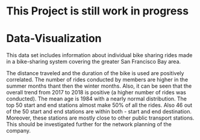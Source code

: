 # This Project is still work in progress

# Data-Visualization

This data set includes information about individual bike sharing rides made in a bike-sharing system covering the greater San Francisco Bay area.

The distance traveled and the duration of the bike is used are positively correlated. The number of rides conducted by members are higher in the summer months thant then the winter months. Also, it can be seen that the overall trend from 2017 to 2018 is positive (a higher number of rides was conducted). The mean age is 1984 with a nearly normal distribution.
The top 50 start and end stations almost make 50% of all the rides. Also 46 out of the 50 start and end stations are within both - start and end destination. Moreover, these stations are mostly close to other public transport stations. This should be investigated further for the network planning of the company.
